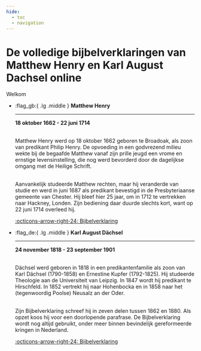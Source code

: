 ```yaml
---
hide:
  - toc
  - navigation
---
```


# De volledige bijbelverklaringen van Matthew Henry en Karl August Dachsel online

Welkom 



<div class="grid cards" markdown>

-   :flag_gb:{ .lg .middle } __Matthew Henry__

    ---

    **18 oktober 1662 - 22 juni 1714** <BR><BR>

    Matthew Henry werd op 18 oktober 1662 geboren te Broadoak, als zoon van predikant Philip Henry. De opvoeding in een godvrezend milieu wekte bij de begaafde Matthew vanaf zijn prille jeugd een vrome en ernstige levensinstelling, die nog werd bevorderd door de dagelijkse omgang met de Heilige Schrift.<BR><BR>
    
    Aanvankelijk studeerde Matthew rechten, maar hij veranderde van studie en werd in juni 1687 als predikant bevestigd in de Presbyteriaanse gemeente van Chester. Hij bleef hier 25 jaar, om in 1712 te vertrekken naar Hackney, Londen. Zijn bediening daar duurde slechts kort, want op 22 juni 1714 overleed hij.

    [:octicons-arrow-right-24: Bijbelverklaring](https://matthewhenry.online)

-   :flag_de:{ .lg .middle } __Karl August Dächsel__

    ---

    **24 november 1818 - 23 september 1901**<BR><BR>

    Dächsel werd geboren in 1818 in een predikantenfamilie als zoon van Karl Dächsel (1790-1858) en Ernestine Kupfer (1792-1825). Hij studeerde Theologie aan de Universiteit van Leipzig. In 1847 wordt hij predikant te Hirschfeld. In 1852 vertrekt hij naar Hohenbocka en in 1858 naar het (tegenwoordig Poolse) Neusalz an der Oder.<BR><BR>
    
    Zijn Bijbelverklaring schreef hij in zeven delen tussen 1862 en 1880. Als opzet koos hij voor een doorlopende parafrase. De Bijbelverklaring wordt nog altijd gebruikt, onder meer binnen bevindelijk gereformeerde kringen in Nederland.

    [:octicons-arrow-right-24: Bijbelverklaring](#)



</div>
